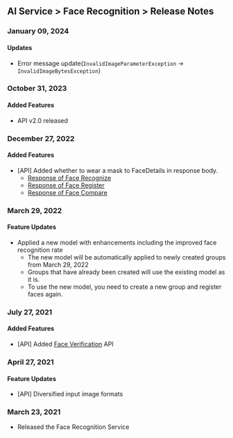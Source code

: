 ## AI Service > Face Recognition > Release Notes

### January 09, 2024

#### Updates

* Error message update(`InvalidImageParameterException` -> `InvalidImageBytesException`)

### October 31, 2023

#### Added Features

* API v2.0 released

### December 27, 2022

#### Added Features

* [API] Added whether to wear a mask to FaceDetails in response body.
  * [Response of Face Recognize](./api-guide-v1.0/#detect-face-response)
  * [Response of Face Register](./api-guide-v1.0/#add-face-response)
  * [Response of Face Compare](./api-guide-v1.0/#compare-face-response)

### March 29, 2022

#### Feature Updates

* Applied a new model with enhancements including the improved face recognition rate
  * The new model will be automatically applied to newly created groups from March 29, 2022
  * Groups that have already been created will use the existing model as it is.
  * To use the new model, you need to create a new group and register faces again.

### July 27, 2021

#### Added Features

* [API] Added [Face Verification](./api-guide-v1.0/#face-verification) API

### April 27, 2021

#### Feature Updates

* [API] Diversified input image formats

### March 23, 2021

* Released the Face Recognition Service
